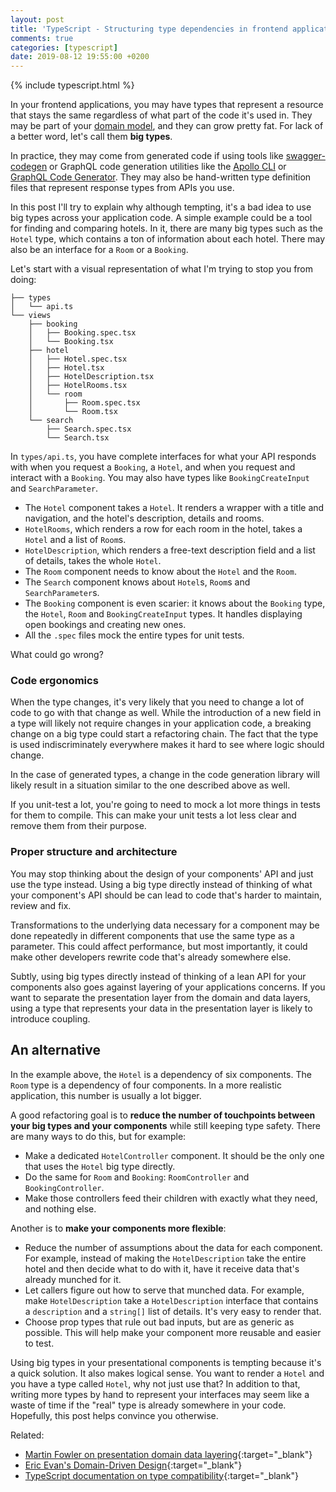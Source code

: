```yaml
---
layout: post
title: 'TypeScript - Structuring type dependencies in frontend applications'
comments: true
categories: [typescript]
date: 2019-08-12 19:55:00 +0200
---
```


{% include typescript.html %}

In your frontend applications, you may have types that represent a resource that stays the same regardless of what part of the code it's used in. They may be part of your [domain model](https://en.wikipedia.org/wiki/Domain_model), and they can grow pretty fat. For lack of a better word, let's call them **big types**.

In practice, they may come from generated code if using tools like [swagger-codegen](https://github.com/swagger-api/swagger-codegen) or GraphQL code generation utilities like the [Apollo CLI](https://github.com/apollographql/apollo-tooling#apollo-clientcodegen-output) or [GraphQL Code Generator](https://github.com/dotansimha/graphql-code-generator). They may also be hand-written type definition files that represent response types from APIs you use.

In this post I'll try to explain why although tempting, it's a bad idea to use big types across your application code. A simple example could be a tool for finding and comparing hotels. In it, there are many big types such as the `Hotel` type, which contains a ton of information about each hotel. There may also be an interface for a `Room` or a `Booking`.

Let's start with a visual representation of what I'm trying to stop you from doing:

```
├── types
│   └── api.ts
└── views
    ├── booking
    │   ├── Booking.spec.tsx
    │   └── Booking.tsx
    ├── hotel
    │   ├── Hotel.spec.tsx
    │   ├── Hotel.tsx
    │   ├── HotelDescription.tsx
    │   ├── HotelRooms.tsx
    │   └── room
    │       ├── Room.spec.tsx
    │       └── Room.tsx
    └── search
        ├── Search.spec.tsx
        └── Search.tsx
```

In `types/api.ts`, you have complete interfaces for what your API responds with when you request a `Booking`, a `Hotel`, and when you request and interact with a `Booking`. You may also have types like `BookingCreateInput` and `SearchParameter`.

- The `Hotel` component takes a `Hotel`. It renders a wrapper with a title and navigation, and the hotel's description, details and rooms.
- `HotelRooms`, which renders a row for each room in the hotel, takes a `Hotel` and a list of `Room`s.
- `HotelDescription`, which renders a free-text description field and a list of details, takes the whole `Hotel`.
- The `Room` component needs to know about the `Hotel` and the `Room`.
- The `Search` component knows about `Hotel`s, `Room`s and `SearchParameter`s.
- The `Booking` component is even scarier: it knows about the `Booking` type, the `Hotel`, `Room` and `BookingCreateInput` types. It handles displaying open bookings and creating new ones.
- All the `.spec` files mock the entire types for unit tests.

What could go wrong?

### Code ergonomics

When the type changes, it's very likely that you need to change a lot of code to go with that change as well. While the introduction of a new field in a type will likely not require changes in your application code, a breaking change on a big type could start a refactoring chain. The fact that the type is used indiscriminately everywhere makes it hard to see where logic should change.

In the case of generated types, a change in the code generation library will likely result in a situation similar to the one described above as well.

If you unit-test a lot, you're going to need to mock a lot more things in tests for them to compile. This can make your unit tests a lot less clear and remove them from their purpose.

### Proper structure and architecture

You may stop thinking about the design of your components' API and just use the type instead. Using a big type directly instead of thinking of what your component's API should be can lead to code that's harder to maintain, review and fix.

Transformations to the underlying data necessary for a component may be done repeatedly in different components that use the same type as a parameter. This could affect performance, but most importantly, it could make other developers rewrite code that's already somewhere else.

Subtly, using big types directly instead of thinking of a lean API for your components also goes against layering of your applications concerns. If you want to separate the presentation layer from the domain and data layers, using a type that represents your data in the presentation layer is likely to introduce coupling.

## An alternative

In the example above, the `Hotel` is a dependency of six components. The `Room` type is a dependency of four components. In a more realistic application, this number is usually a lot bigger.

A good refactoring goal is to **reduce the number of touchpoints between your big types and your components** while still keeping type safety. There are many ways to do this, but for example:

- Make a dedicated `HotelController` component. It should be the only one that uses the `Hotel` big type directly.
- Do the same for `Room` and `Booking`: `RoomController` and `BookingController`.
- Make those controllers feed their children with exactly what they need, and nothing else.

Another is to **make your components more flexible**:

- Reduce the number of assumptions about the data for each component. For example, instead of making the `HotelDescription` take the entire hotel and then decide what to do with it, have it receive data that's already munched for it.
- Let callers figure out how to serve that munched data. For example, make `HotelDescription` take a `HotelDescription` interface that contains a `description` and a `string[]` list of details. It's very easy to render that.
- Choose prop types that rule out bad inputs, but are as generic as possible. This will help make your component more reusable and easier to test.

Using big types in your presentational components is tempting because it's a quick solution. It also makes logical sense. You want to render a `Hotel` and you have a type called `Hotel`, why not just use that? In addition to that, writing more types by hand to represent your interfaces may seem like a waste of time if the "real" type is already somewhere in your code. Hopefully, this post helps convince you otherwise.

Related:

- [Martin Fowler on presentation domain data layering](https://martinfowler.com/bliki/PresentationDomainDataLayering.html){:target="\_blank"}
- [Eric Evan's Domain-Driven Design](https://www.amazon.com/Domain-Driven-Design-Tackling-Complexity-Software/dp/0321125215){:target="\_blank"}
- [TypeScript documentation on type compatibility](https://www.typescriptlang.org/docs/handbook/type-compatibility.html){:target="\_blank"}
